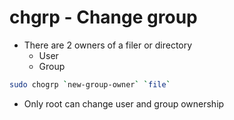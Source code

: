 # chgrp - Change group

- There are 2 owners of a filer or directory
  - User
  - Group

```bash
sudo chogrp `new-group-owner` `file`
```

- Only root can change user and group ownership
